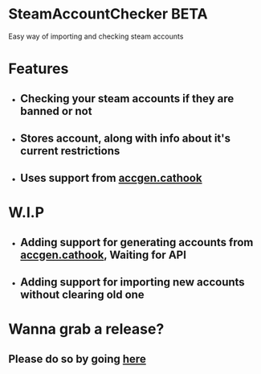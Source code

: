 # SteamAccountChecker BETA
Easy way of importing and checking steam accounts

# Features
* ## Checking your steam accounts if they are banned or not
* ## Stores account, along with info about it's current restrictions
* ## Uses support from [accgen.cathook](https://accgen.cathook.club/)

# W.I.P
* ## Adding support for generating accounts from [accgen.cathook](https://accgen.cathook.club/), Waiting for API
* ## Adding support for importing new accounts without clearing old one

# Wanna grab a release?
## Please do so by going [here](https://github.com/KibbeWater/SteamAccountChecker/releases)
